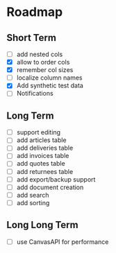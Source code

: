 # Roadmap
## Short Term
- [ ] add nested cols
- [x] allow to order cols
- [x] remember col sizes
- [ ] localize column names
- [x] Add synthetic test data
- [ ] Notifications

## Long Term
- [ ] support editing
- [ ] add articles table
- [ ] add deliveries table
- [ ] add invoices table
- [ ] add quotes table
- [ ] add returnees table
- [ ] add export/backup support
- [ ] add document creation
- [ ] add search
- [ ] add sorting

## Long Long Term
- [ ] use CanvasAPI for performance
